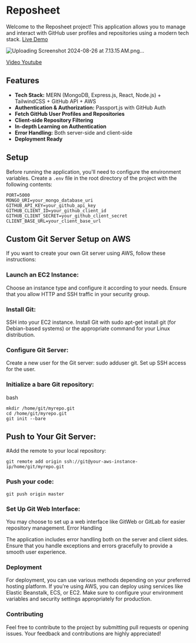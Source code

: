# Reposheet

Welcome to the Reposheet project! This application allows you to manage and interact with GitHub user profiles and repositories using a modern tech stack.
[Live Demo](https://reposheet.onrender.com/)

![Uploading Screenshot 2024-08-26 at 7.13.15 AM.png…]()

[Video Youtube](https://youtu.be/AROVBbZM3A0)

## Features

- **Tech Stack:** MERN (MongoDB, Express.js, React, Node.js) + TailwindCSS + GitHub API + AWS
- **Authentication & Authorization:** Passport.js with GitHub Auth
- **Fetch GitHub User Profiles and Repositories**
- **Client-side Repository Filtering**
- **In-depth Learning on Authentication**
- **Error Handling:** Both server-side and client-side
- **Deployment Ready**

## Setup

Before running the application, you'll need to configure the environment variables. Create a `.env` file in the root directory of the project with the following contents:

```dotenv
PORT=5000
MONGO_URI=your_mongo_database_uri
GITHUB_API_KEY=your_github_api_key
GITHUB_CLIENT_ID=your_github_client_id
GITHUB_CLIENT_SECRET=your_github_client_secret
CLIENT_BASE_URL=your_client_base_url
```
## Custom Git Server Setup on AWS

If you want to create your own Git server using AWS, follow these instructions:

### Launch an EC2 Instance:
Choose an instance type and configure it according to your needs.
Ensure that you allow HTTP and SSH traffic in your security group.

### Install Git:
SSH into your EC2 instance.
Install Git with sudo apt-get install git (for Debian-based systems) or the appropriate command for your Linux distribution.

### Configure Git Server:
Create a new user for the Git server: sudo adduser git.
Set up SSH access for the user.

### Initialize a bare Git repository:
bash
```
mkdir /home/git/myrepo.git
cd /home/git/myrepo.git
git init --bare
```

## Push to Your Git Server:
#Add the remote to your local repository:

```
git remote add origin ssh://git@your-aws-instance-ip/home/git/myrepo.git
```

### Push your code:
```
git push origin master
```
### Set Up Git Web Interface:
You may choose to set up a web interface like GitWeb or GitLab for easier repository management.
Error Handling

The application includes error handling both on the server and client sides. Ensure that you handle exceptions and errors gracefully to provide a smooth user experience.

### Deployment

For deployment, you can use various methods depending on your preferred hosting platform. If you're using AWS, you can deploy using services like Elastic Beanstalk, ECS, or EC2. Make sure to configure your environment variables and security settings appropriately for production.

### Contributing

Feel free to contribute to the project by submitting pull requests or opening issues. Your feedback and contributions are highly appreciated!
